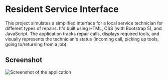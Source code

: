 # Resident Service Interface

This project simulates a simplified interface for a local service technician for different types of repairs. It's built using HTML, CSS (with Bootstrap 5), and JavaScript. The application tracks repair calls, displays required tools, and visually represents the technician's status (incoming call, picking up tools, going to/returning from a job).

## Screenshot

![Screenshot of the application](screenshot.png)
